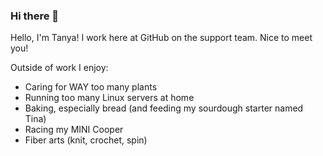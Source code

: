 ### Hi there 👋

Hello, I'm Tanya! I work here at GitHub on the support team. Nice to meet you!

Outside of work I enjoy:
- Caring for WAY too many plants
- Running too many Linux servers at home
- Baking, especially bread (and feeding my sourdough starter named Tina)
- Racing my MINI Cooper
- Fiber arts (knit, crochet, spin)

<!--
**tluthin/tluthin** is a ✨ _special_ ✨ repository because its `README.md` (this file) appears on your GitHub profile.

Here are some ideas to get you started:

- 🔭 I’m currently working on ...
- 🌱 I’m currently learning ...
- 👯 I’m looking to collaborate on ...
- 🤔 I’m looking for help with ...
- 💬 Ask me about ...
- 📫 How to reach me: ...
- 😄 Pronouns: ...
- ⚡ Fun fact: ...
-->
